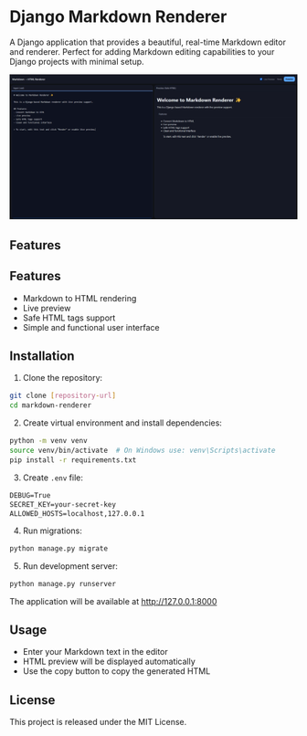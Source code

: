 # Django Markdown Renderer

A Django application that provides a beautiful, real-time Markdown editor and renderer. Perfect for adding Markdown editing capabilities to your Django projects with minimal setup.

![Markdown Renderer Demo](screenshots/demo.png)

## Features

## Features

- Markdown to HTML rendering
- Live preview
- Safe HTML tags support
- Simple and functional user interface

## Installation

1. Clone the repository:
```bash
git clone [repository-url]
cd markdown-renderer
```

2. Create virtual environment and install dependencies:
```bash
python -m venv venv
source venv/bin/activate  # On Windows use: venv\Scripts\activate
pip install -r requirements.txt
```

3. Create `.env` file:
```
DEBUG=True
SECRET_KEY=your-secret-key
ALLOWED_HOSTS=localhost,127.0.0.1
```

4. Run migrations:
```bash
python manage.py migrate
```

5. Run development server:
```bash
python manage.py runserver
```

The application will be available at http://127.0.0.1:8000

## Usage

- Enter your Markdown text in the editor
- HTML preview will be displayed automatically
- Use the copy button to copy the generated HTML

## License

This project is released under the MIT License.
